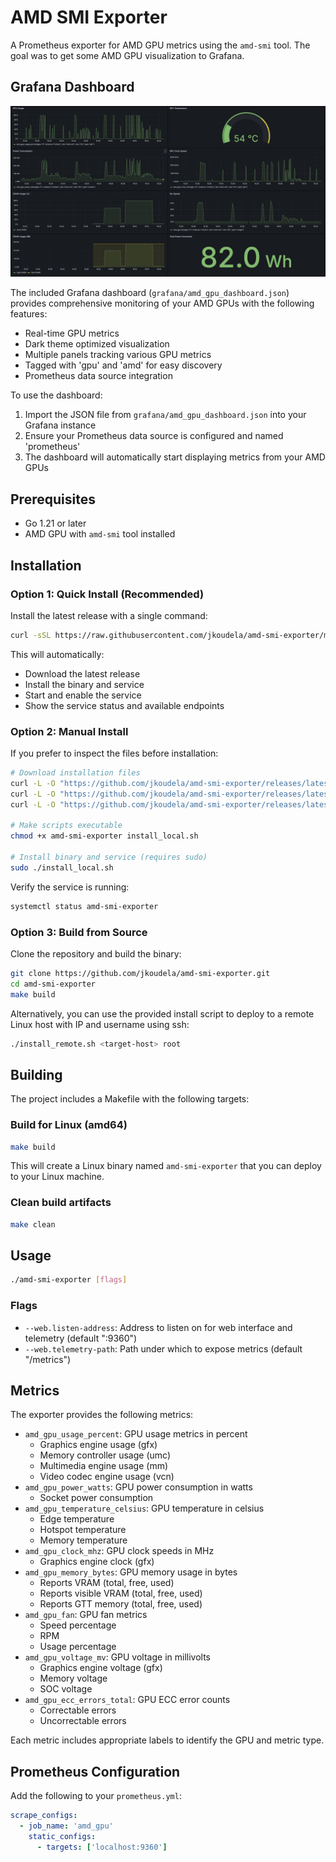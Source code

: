 # AMD SMI Exporter

A Prometheus exporter for AMD GPU metrics using the `amd-smi` tool. The goal was to get some AMD GPU visualization to Grafana.

## Grafana Dashboard

![Dashboard](image.png)

The included Grafana dashboard (`grafana/amd_gpu_dashboard.json`) provides comprehensive monitoring of your AMD GPUs with the following features:

- Real-time GPU metrics
- Dark theme optimized visualization
- Multiple panels tracking various GPU metrics
- Tagged with 'gpu' and 'amd' for easy discovery
- Prometheus data source integration

To use the dashboard:
1. Import the JSON file from `grafana/amd_gpu_dashboard.json` into your Grafana instance
2. Ensure your Prometheus data source is configured and named 'prometheus'
3. The dashboard will automatically start displaying metrics from your AMD GPUs

## Prerequisites

- Go 1.21 or later
- AMD GPU with `amd-smi` tool installed

## Installation

### Option 1: Quick Install (Recommended)

Install the latest release with a single command:

```bash
curl -sSL https://raw.githubusercontent.com/jkoudela/amd-smi-exporter/main/get.sh | sudo bash
```

This will automatically:
- Download the latest release
- Install the binary and service
- Start and enable the service
- Show the service status and available endpoints

### Option 2: Manual Install

If you prefer to inspect the files before installation:

```bash
# Download installation files
curl -L -O "https://github.com/jkoudela/amd-smi-exporter/releases/latest/download/amd-smi-exporter"
curl -L -O "https://github.com/jkoudela/amd-smi-exporter/releases/latest/download/amd-smi-exporter.service"
curl -L -O "https://github.com/jkoudela/amd-smi-exporter/releases/latest/download/install_local.sh"

# Make scripts executable
chmod +x amd-smi-exporter install_local.sh

# Install binary and service (requires sudo)
sudo ./install_local.sh
```

Verify the service is running:
```bash
systemctl status amd-smi-exporter
```

### Option 3: Build from Source

Clone the repository and build the binary:

```bash
git clone https://github.com/jkoudela/amd-smi-exporter.git
cd amd-smi-exporter
make build
```

Alternatively, you can use the provided install script to deploy to a remote Linux host with IP and username using ssh:

```bash
./install_remote.sh <target-host> root
```

## Building

The project includes a Makefile with the following targets:

### Build for Linux (amd64)
```bash
make build
```
This will create a Linux binary named `amd-smi-exporter` that you can deploy to your Linux machine.

### Clean build artifacts
```bash
make clean
```

## Usage

```bash
./amd-smi-exporter [flags]
```

### Flags

- `--web.listen-address`: Address to listen on for web interface and telemetry (default ":9360")
- `--web.telemetry-path`: Path under which to expose metrics (default "/metrics")

## Metrics

The exporter provides the following metrics:

- `amd_gpu_usage_percent`: GPU usage metrics in percent
  - Graphics engine usage (gfx)
  - Memory controller usage (umc)
  - Multimedia engine usage (mm)
  - Video codec engine usage (vcn)
- `amd_gpu_power_watts`: GPU power consumption in watts
  - Socket power consumption
- `amd_gpu_temperature_celsius`: GPU temperature in celsius
  - Edge temperature
  - Hotspot temperature
  - Memory temperature
- `amd_gpu_clock_mhz`: GPU clock speeds in MHz
  - Graphics engine clock (gfx)
- `amd_gpu_memory_bytes`: GPU memory usage in bytes
  - Reports VRAM (total, free, used)
  - Reports visible VRAM (total, free, used)
  - Reports GTT memory (total, free, used)
- `amd_gpu_fan`: GPU fan metrics
  - Speed percentage
  - RPM
  - Usage percentage
- `amd_gpu_voltage_mv`: GPU voltage in millivolts
  - Graphics engine voltage (gfx)
  - Memory voltage
  - SOC voltage
- `amd_gpu_ecc_errors_total`: GPU ECC error counts
  - Correctable errors
  - Uncorrectable errors

Each metric includes appropriate labels to identify the GPU and metric type.

## Prometheus Configuration

Add the following to your `prometheus.yml`:

```yaml
scrape_configs:
  - job_name: 'amd_gpu'
    static_configs:
      - targets: ['localhost:9360']
```

